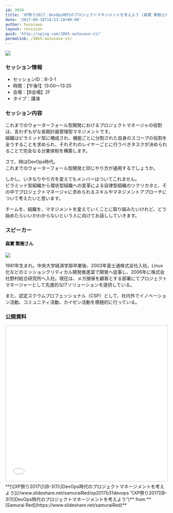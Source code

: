 ```yaml
---
id: 3934
title: 'XP祭り2017：DevOps時代のプロジェクトマネジメントを考えよう (森實 繁樹さん)'
date: '2017-09-18T18:53:18+00:00'
author: hosozawa
layout: revision
guid: 'http://xpjug.com/3865-autosave-v1/'
permalink: /3865-autosave-v1/
---
```


![](http://xpjug.com/wp-content/uploads/2017/08/xp2017-sessioin-b3-1.png)

### セッション情報

- セッションID：B-3-1
- 時間：【午後1】13:00～13:25
- 会場：【B会場】2F
- タイプ：講演

### セッション内容

これまでのウォーターフォール型開発におけるプロジェクトマネージャの役割は、言わずもがな長期計画管理型マネジメントです。  
組織はピラミッド型に構成され、機能ごとに分割された自身のスコープの役割を全うすることを求められ、それぞれのレイヤーごとに行うべきタスクが決められることで完全なる分業体制を構築します。

さて、時はDevOps時代。  
これまでのウォーターフォール型開発と同じやり方が通用するでしょうか。

しかし、いきなりやり方を変えてもメンバーはついてこれません。  
ピラミッド型組織から環状型組織への変革による自律型組織のツクリカタと、その中でプロジェクトマネージャに求められるスキルやマネジメントアプローチについて考えたいと思います。

チームを、組織を、マネジメントを変えていくことに取り組みたいけれど、どう始めたらいいかわからないという人に向けてお話ししていきます。

### スピーカー

#### 森實 繁樹さん

![](http://xpjug.com/wp-content/uploads/2017/08/morizane-shigeki-1024x1024.jpg)

1981年生まれ。中央大学経済学部卒業後、2003年富士通株式会社入社。Linux化などのミッションクリティカル開発推進室で開発へ従事し、2006年に株式会社野村総合研究所へ入社。現在は、メガ損保を顧客とする部署にてプロジェクトマネージャーとして先進的なITソリューションを提供している。

また、認定スクラムプロフェッショナル（CSP）として、社内外でイノベーション活動、コミュニティ活動、カイゼン活動を積極的に行っている。

### 公開資料

<iframe allowfullscreen="allowfullscreen" frameborder="0" height="485" marginheight="0" marginwidth="0" scrolling="no" src="//www.slideshare.net/slideshow/embed_code/key/AJ2zO7XweQRWrC" style="border: 1px solid #CCC; border-width: 1px; margin-bottom: 5px; max-width: 100%;" width="595"> </iframe>

<div style="margin-bottom: 5px;"> **[\[XP祭り2017\]\[B-3(1)\]DevOps時代のプロジェクトマネージメントを考えよう](//www.slideshare.net/samuraiRed/xp2017b31devops "[XP祭り2017][B-3(1)]DevOps時代のプロジェクトマネージメントを考えよう")**  from **[Samurai Red](https://www.slideshare.net/samuraiRed)**</div>